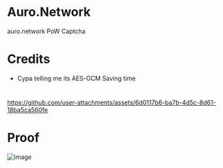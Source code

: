 # Auro.Network
auro.network PoW Captcha

# Credits
- Cypa telling me its AES-GCM Saving time

#
https://github.com/user-attachments/assets/6d0117b6-ba7b-4d5c-8d61-18ba5ca560fe

# Proof
![image](https://github.com/user-attachments/assets/0acd1235-8247-4b3f-8628-e6fe854be400)


